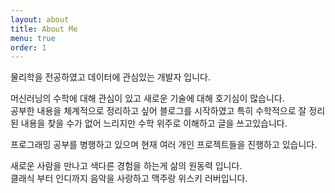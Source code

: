 ```yaml
---
layout: about
title: About Me
menu: true
order: 1
---
```


물리학을 전공하였고 데이터에 관심있는 개발자 입니다.

머신러닝의 수학에 대해 관심이 있고 새로운 기술에 대해 호기심이 많습니다.  
공부한 내용을 체계적으로 정리하고 싶어 블로그를 시작하였고 특히 수학적으로 잘 정리된 내용을 찾을 수가 없어 느리지만 수학 위주로 이해하고 글을 쓰고있습니다.

프로그래밍 공부를 병행하고 있으며 현재 여러 개인 프로젝트들을 진행하고 있습니다.

새로운 사람을 만나고 색다른 경험을 하는게 삶의 원동력 입니다.  
클래식 부터 인디까지 음악을 사랑하고 맥주랑 위스키 러버입니다.


<br/>
<br/>


